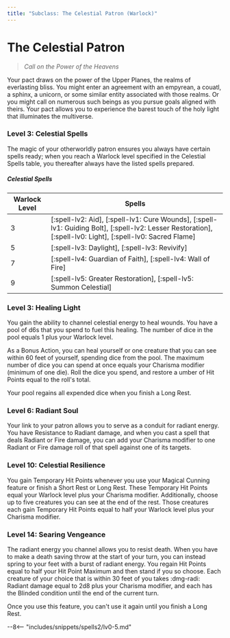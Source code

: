 ```yaml
---
title: "Subclass: The Celestial Patron (Warlock)"
---
```


<p style="display:none">
Call on the Power of the Heavens
</p>

# The Celestial Patron

> *Call on the Power of the Heavens*

Your pact draws on the power of the Upper Planes, the realms of everlasting bliss. You might enter an agreement with an empyrean, a couatl, a sphinx, a unicorn, or some similar entity associated with those realms. Or you might call on numerous such beings as you pursue goals aligned with theirs. Your pact allows you to experience the barest touch of the holy light that illuminates the multiverse.

### Level 3: Celestial Spells

The magic of your otherworldly patron ensures you always have certain spells ready; when you reach a Warlock level specified in the Celestial Spells table, you thereafter always have the listed spells prepared.

##### Celestial Spells

| Warlock Level | Spells |
|---|---|
| 3 | [:spell-lv2: Aid], [:spell-lv1: Cure Wounds], [:spell-lv1: Guiding Bolt], [:spell-lv2: Lesser Restoration], [:spell-lv0: Light], [:spell-lv0: Sacred Flame] |
| 5 | [:spell-lv3: Daylight], [:spell-lv3: Revivify] |
| 7 | [:spell-lv4: Guardian of Faith], [:spell-lv4: Wall of Fire] |
| 9 | [:spell-lv5: Greater Restoration], [:spell-lv5: Summon Celestial] |

### Level 3: Healing Light

You gain the ability to channel celestial energy to heal wounds. You have a pool of d6s that you spend to fuel this healing. The number of dice in the pool equals 1 plus your Warlock level.

As a Bonus Action, you can heal yourself or one creature that you can see within 60 feet of yourself, spending dice from the pool. The maximum number of dice you can spend at once equals your Charisma modifier (minimum of one die). Roll the dice you spend, and restore a umber of Hit Points equal to the roll's total.

Your pool regains all expended dice when you finish a Long Rest.

### Level 6: Radiant Soul

Your link to your patron allows you to serve as a conduit for radiant energy. You have Resistance to Radiant damage, and when you cast a spell that deals Radiant or Fire damage, you can add your Charisma modifier to one Radiant or Fire damage roll of that spell against one of its targets.

### Level 10: Celestial Resilience

You gain Temporary Hit Points whenever you use your Magical Cunning feature or finish a Short Rest or Long Rest. These Temporary Hit Points equal your Warlock level plus your Charisma modifier. Additionally, choose up to five creatures you can see at the end of the rest. Those creatures each gain Temporary Hit Points equal to half your Warlock level plus your Charisma modifier.

### Level 14: Searing Vengeance

The radiant energy you channel allows you to resist death. When you have to make a death saving throw at the start of your turn, you can instead spring to your feet with a burst of radiant energy. You regain Hit Points equal to half your Hit Point Maximum and then stand if you so choose. Each creature of your choice that is within 30 feet of you takes :dmg-radi: Radiant damage equal to 2d8 plus your Charisma modifier, and each has the Blinded condition until the end of the current turn.

Once you use this feature, you can't use it again until you finish a Long Rest.

--8<-- "includes/snippets/spells2/lv0-5.md"